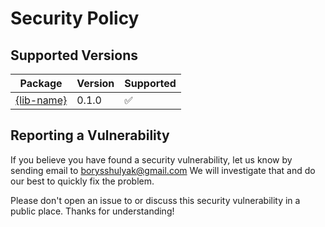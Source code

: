 # Security Policy

## Supported Versions

| Package                                                                | Version | Supported          |
| ---------------------------------------------------------------------- | ------- | ------------------ |
| [{lib-name}](https://www.npmjs.com/package/@runespoorstack/{lib-name}) | 0.1.0   | :white_check_mark: |

## Reporting a Vulnerability

If you believe you have found a security vulnerability, let us know by sending email to <borysshulyak@gmail.com> We will investigate that and do our best to quickly fix the problem.

Please don't open an issue to or discuss this security vulnerability in a public place. Thanks for understanding!
